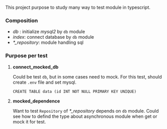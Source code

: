 This project purpose to study many way to test module in typescript.

### Composition

- _db_ : initialize _mysql2_ by `db` module
- _index_: connect database by `db` module
- _\*\_repository_: module handling sql

### Purpose per test

1. **connect_mocked_db**

   Could be test `db`, but in some cases need to mock.
   For this test, should create `.env` file and set mysql.

   ```
   CREATE TABLE data (id INT NOT NULL PRIMARY KEY UNIQUE)
   ```

3. **mocked_dependence**

   Want to test `Repository` of _\*\_repository_ depends on `db` module.
   Could see how to defind the type about asynchronous module when get or mock it for test.
